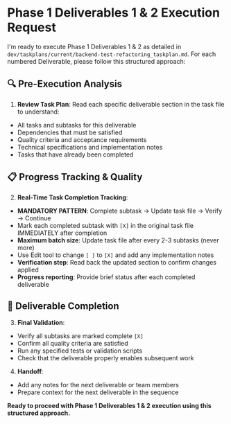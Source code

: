 # Phase 1 Deliverables 1 & 2 Execution Request

I'm ready to execute Phase 1 Deliverables 1 & 2 as detailed in `dev/taskplans/current/backend-test-refactoring_taskplan.md`. For each numbered Deliverable, please follow this structured approach:

## 🔍 Pre-Execution Analysis

1. **Review Task Plan**: Read each specific deliverable section in the task file to understand:
  - All tasks and subtasks for this deliverable
  - Dependencies that must be satisfied
  - Quality criteria and acceptance requirements
  - Technical specifications and implementation notes
  - Tasks that have already been completed

## 📋 Progress Tracking & Quality

2. **Real-Time Task Completion Tracking**:
  - **MANDATORY PATTERN**: Complete subtask → Update task file → Verify → Continue
  - Mark each completed subtask with `[X]` in the original task file IMMEDIATELY after completion
  - **Maximum batch size**: Update task file after every 2-3 subtasks (never more)
  - Use Edit tool to change `[ ]` to `[X]` and add any implementation notes
  - **Verification step**: Read back the updated section to confirm changes applied
  - **Progress reporting**: Provide brief status after each completed deliverable

## 🎯 Deliverable Completion

3. **Final Validation**:
  - Verify all subtasks are marked complete `[X]`
  - Confirm all quality criteria are satisfied
  - Run any specified tests or validation scripts
  - Check that the deliverable properly enables subsequent work

4. **Handoff**:
  - Add any notes for the next deliverable or team members
  - Prepare context for the next deliverable in the sequence

**Ready to proceed with Phase 1 Deliverables 1 & 2 execution using this structured approach.**